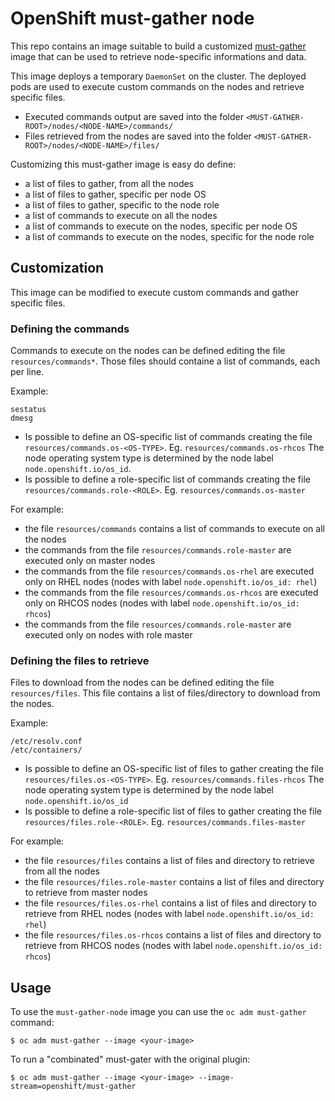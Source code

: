 # OpenShift must-gather node

This repo contains an image suitable to build a customized [must-gather](https://github.com/openshift/must-gather) image that can be used to retrieve node-specific informations and data.

This image deploys a temporary `DaemonSet` on the cluster. The deployed pods are used to execute custom commands on the nodes and retrieve specific files.

- Executed commands output are saved into the folder `<MUST-GATHER-ROOT>/nodes/<NODE-NAME>/commands/`
- Files retrieved from the nodes are saved into the folder `<MUST-GATHER-ROOT>/nodes/<NODE-NAME>/files/`

Customizing this must-gather image is easy do define:

- a list of files to gather, from all the nodes
- a list of files to gather, specific per node OS
- a list of files to gather, specific to the node role
- a list of commands to execute on all the nodes
- a list of commands to execute on the nodes, specific per node OS
- a list of commands to execute on the nodes, specific for the node role

## Customization

This image can be modified to execute custom commands and gather specific files.

### Defining the commands

Commands to execute on the nodes can be defined editing the file `resources/commands*`.
Those files should containe a list of commands, each per line.

Example:

```
sestatus
dmesg
```

* Is possible to define an OS-specific list of commands creating the file `resources/commands.os-<OS-TYPE>`. Eg. `resources/commands.os-rhcos`
  The node operating system type is determined by the node label `node.openshift.io/os_id`.
* Is possible to define a role-specific list of commands creating the file `resources/commands.role-<ROLE>`. Eg. `resources/commands.os-master`

For example:

- the file `resources/commands` contains a list of commands to execute on all the nodes
- the commands from the file `resources/commands.role-master` are executed only on master nodes
- the commands from the file `resources/commands.os-rhel` are executed only on RHEL nodes (nodes with label `node.openshift.io/os_id: rhel`)
- the commands from the file `resources/commands.os-rhcos` are executed only on RHCOS nodes (nodes with label `node.openshift.io/os_id: rhcos`)
- the commands from the file `resources/commands.role-master` are executed only on nodes with role master

### Defining the files to retrieve

Files to download from the nodes can be defined editing the file `resources/files`. This file contains a list of files/directory to download from the nodes.

Example:
```
/etc/resolv.conf
/etc/containers/
```

* Is possible to define an OS-specific list of files to gather creating the file `resources/files.os-<OS-TYPE>`. Eg. `resources/commands.files-rhcos`
  The node operating system type is determined by the node label `node.openshift.io/os_id`
* Is possible to define a role-specific list of files to gather creating the file `resources/files.role-<ROLE>`. Eg. `resources/commands.files-master`

For example:

- the file `resources/files` contains a list of files and directory to retrieve from all the nodes
- the file `resources/files.role-master` contains a list of files and directory to retrieve from master nodes
- the file `resources/files.os-rhel` contains a list of files and directory to retrieve from RHEL nodes (nodes with label `node.openshift.io/os_id: rhel`)
- the file `resources/files.os-rhcos` contains a list of files and directory to retrieve from RHCOS nodes (nodes with label `node.openshift.io/os_id: rhcos`)

## Usage

To use the `must-gather-node` image you can use the `oc adm must-gather` command:

```
$ oc adm must-gather --image <your-image>
```

To run a "combinated" must-gater with the original plugin:

```
$ oc adm must-gather --image <your-image> --image-stream=openshift/must-gather
```

